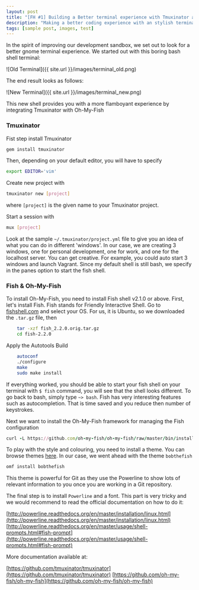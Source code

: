 ```yaml
---
layout: post
title: "[FH #1] Building a Better terminal experience with Tmuxinator and Oh-My-Fish"
description: "Making a better coding experience with an stylish terminal"
tags: [sample post, images, test]
---
```


In the spirit of improving our development sandbox, we set out to look for a better gnome terminal experience. We started out with this boring bash shell terminal:

![Old Terminal]({{ site.url }}/images/terminal_old.png)

The end result looks as follows:

![New Terminal]({{ site.url }}/images/terminal_new.png)


This new shell provides you with a more flamboyant experience by integrating Tmuxinator with Oh-My-Fish

### Tmuxinator

Fist step install Tmuxinator

```ruby
gem install tmuxinator
```

Then, depending on your default editor, you will have to specify

```bash
export EDITOR='vim'
```

Create new project with

```bash
tmuxinator new [project]
```

where `[project]` is the given name to your Tmuxinator project.

Start a session with

```bash
mux [project]
```

Look at the sample `~/.tmuxinator/project.yml` file to give you an idea of what you can do in different 'windows'. In our case, we are creating 3 windows, one for personal development, one for work, and one for the localhost server. You can get creative. For example, you could auto start 3 windows and launch Vagrant. Since my default shell is still bash, we specify in the panes option to start the fish shell.

### Fish & Oh-My-Fish
To install Oh-My-Fish, you need to install Fish shell v2.1.0 or above. First, let's install Fish. Fish stands for Friendly Interactive Shell. Go to [fishshell.com](http://fishshell.com/) and select your OS. For us, it is Ubuntu, so we downloaded the `.tar.gz` file, then

```bash
	tar -xzf fish_2.2.0.orig.tar.gz
	cd fish-2.2.0
```

Apply the Autotools Build

```bash
	autoconf
	./configure
	make
	sudo make install
```

If everything worked, you should be able to start your fish shell on your terminal with `$ fish` command, you will see that the shell looks different. To go back to bash, simply type `~> bash`. Fish has very interesting features such as autocompletion. That is time saved and you reduce then number of keystrokes.

Next we want to install the Oh-My-Fish framework for managing the Fish configuration

```ruby
curl -L https://github.com/oh-my-fish/oh-my-fish/raw/master/bin/install | fish
```

To play with the style and colouring, you need to install a theme. You can browse themes [here](https://github.com/oh-my-fish/). In our case, we went ahead with the theme `bobthefish`

```ruby
omf install bobthefish
```

This theme is powerful for Git as they use the Powerline to show lots of relevant information to you once you are working in a Git repository.

The final step is to install `Powerline` and a font. This part is very tricky and we would recommend to read the official documentation on how to do it:

[http://powerline.readthedocs.org/en/master/installation/linux.html](http://powerline.readthedocs.org/en/master/installation/linux.html)
[http://powerline.readthedocs.org/en/master/usage/shell-prompts.html#fish-prompt](http://powerline.readthedocs.org/en/master/usage/shell-prompts.html#fish-prompt)

More documentation available at:

[https://github.com/tmuxinator/tmuxinator](https://github.com/tmuxinator/tmuxinator)
[https://github.com/oh-my-fish/oh-my-fish](https://github.com/oh-my-fish/oh-my-fish)
